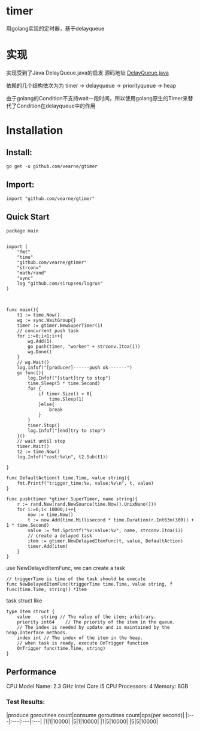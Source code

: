 # timer
用golang实现的定时器，基于delayqueue

# 实现
实现受到了Java DelayQueue.java的启发
源码地址
[DelayQueue.java](http://www.docjar.com/html/api/java/util/concurrent/DelayQueue.java.html)

依赖的几个结构依次为为
timer -> delayqueue -> priorityqueue -> heap

由于golang的Condition不支持wait一段时间，所以使用golang原生的Timer来替代了Condition在delayqueue中的作用

# Installation
## Install:

```
go get -u github.com/vearne/gtimer
```
## Import:
```
import "github.com/vearne/gtimer"
```


## Quick Start
```
package main


import (
	"fmt"
	"time"
	"github.com/vearne/gtimer"
	"strconv"
	"math/rand"
	"sync"
	log "github.com/sirupsen/logrus"
)



func main(){
	t1 := time.Now()
	wg := sync.WaitGroup{}
	timer := gtimer.NewSuperTimer(1)
	// concurrent push task
	for i:=0;i<1;i++{
		wg.Add(1)
		go push(timer, "worker" + strconv.Itoa(i))
		wg.Done()
	}
	// wg.Wait()
	log.Infof("[producer]------push ok-------")
	go func(){
		log.Infof("[start]try to stop")
		time.Sleep(5 * time.Second)
		for {
			if timer.Size() > 0{
				time.Sleep(1)
			}else{
				break
			}
		}
		timer.Stop()
		log.Infof("[end]try to stop")
	}()
	// wait until stop
	timer.Wait()
	t2 := time.Now()
	log.Infof("cost:%v\n", t2.Sub(t1))

}

func DefaultAction(t time.Time, value string){
	fmt.Printf("trigger_time:%v, value:%v\n", t, value)
}

func push(timer *gtimer.SuperTimer, name string){
	r := rand.New(rand.NewSource(time.Now().UnixNano()))
	for i:=0;i< 10000;i++{
		now := time.Now()
		t := now.Add(time.Millisecond * time.Duration(r.Int63n(300)) + 1 * time.Second)
		value := fmt.Sprintf("%v:value:%v", name, strconv.Itoa(i))
		// create a delayed task
		item := gtimer.NewDelayedItemFunc(t, value, DefaultAction)
		timer.Add(item)
	}
}
```

use NewDelayedItemFunc, we can create a task
```
// triggerTime is time of the task should be execute
func NewDelayedItemFunc(triggerTime time.Time, value string, f func(time.Time, string)) *Item
```
task struct like 
```
type Item struct {
	value    string // The value of the item; arbitrary.
	priority int64    // The priority of the item in the queue.
	// The index is needed by update and is maintained by the heap.Interface methods.
	index int // The index of the item in the heap.
	// when task is ready, execute OnTrigger function
	OnTrigger func(time.Time, string)
}
```

## Performance
CPU Model Name: 2.3 GHz Intel Core i5
CPU Processors: 4
Memory: 8GB

### Test Results:
|produce goroutines count|consume goroutines count|qps(per second)|
|:---|:---|:---|:---|
|1|1|10000|
|5|1|10000|
|1|5|10000|
|5|5|10000|


